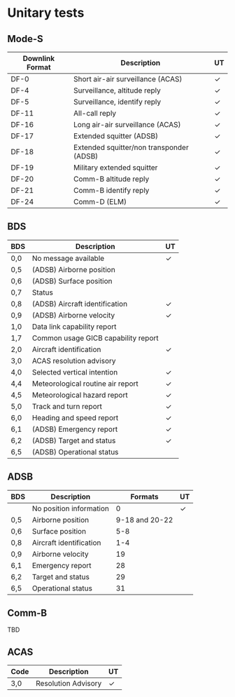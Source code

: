 # Unitary tests

## Mode-S

| Downlink Format | Description                              | UT |
|-----------------|------------------------------------------|----|
| DF-0            | Short air-air surveillance (ACAS)        | ✓  |
| DF-4            | Surveillance, altitude reply             | ✓  |
| DF-5            | Surveillance, identify reply             | ✓  |
| DF-11           | All-call reply                           | ✓  |
| DF-16           | Long air-air surveillance (ACAS)         | ✓  |
| DF-17           | Extended squitter (ADSB)                 | ✓  |
| DF-18           | Extended squitter/non transponder (ADSB) | ✓  |
| DF-19           | Military extended squitter               | ✓  |
| DF-20           | Comm-B altitude reply                    | ✓  |
| DF-21           | Comm-B identify reply                    | ✓  |
| DF-24           | Comm-D (ELM)                             | ✓  |

## BDS

| BDS | Description                         | UT |
|-----|-------------------------------------|----|
| 0,0 | No message available                | ✓  |
| 0,5 | (ADSB) Airborne position            |    | 
| 0,6 | (ADSB) Surface position             |    |
| 0,7 | Status                              |    |
| 0,8 | (ADSB) Aircraft identification      | ✓  |
| 0,9 | (ADSB) Airborne velocity            | ✓  |
| 1,0 | Data link capability report         |    |
| 1,7 | Common usage GICB capability report |    |
| 2,0 | Aircraft identification             | ✓  |
| 3,0 | ACAS resolution advisory            |    |
| 4,0 | Selected vertical intention         | ✓  |
| 4,4 | Meteorological routine air report   | ✓  |
| 4,5 | Meteorological hazard report        | ✓  |
| 5,0 | Track and turn report               | ✓  |
| 6,0 | Heading and speed report            | ✓  |
| 6,1 | (ADSB) Emergency report             | ✓  |
| 6,2 | (ADSB) Target and status            | ✓  |
| 6,5 | (ADSB) Operational status           |    |

## ADSB

| BDS | Description             | Formats        | UT |
|-----|-------------------------|----------------|----|
|     | No position information | 0              | ✓  |  
| 0,5 | Airborne position       | 9-18 and 20-22 |    |  
| 0,6 | Surface position        | 5-8            |    | 
| 0,8 | Aircraft identification | 1-4            |    | 
| 0,9 | Airborne velocity       | 19             |    | 
| 6,1 | Emergency report        | 28             |    | 
| 6,2 | Target and status       | 29             |    |  
| 6,5 | Operational status      | 31             |    | 

## Comm-B

TBD

## ACAS

| Code | Description         | UT |
|------|---------------------|----|
| 3,0  | Resolution Advisory | ✓  |
